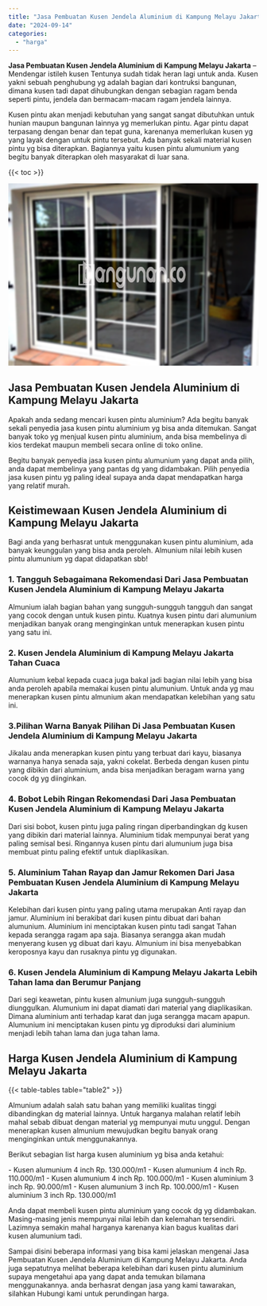 ```yaml
---
title: "Jasa Pembuatan Kusen Jendela Aluminium di Kampung Melayu Jakarta"
date: "2024-09-14"
categories: 
  - "harga"
---
```


**Jasa Pembuatan Kusen Jendela Aluminium di Kampung Melayu Jakarta** – Mendengar istileh kusen Tentunya sudah tidak heran lagi untuk anda. Kusen yakni sebuah penghubung yg adalah bagian dari kontruksi bangunan, dimana kusen tadi dapat dihubungkan dengan sebagian ragam benda seperti pintu, jendela dan bermacam-macam ragam jendela lainnya.

Kusen pintu akan menjadi kebutuhan yang sangat sangat dibutuhkan untuk hunian maupun bangunan lainnya yg memerlukan pintu. Agar pintu dapat terpasang dengan benar dan tepat guna, karenanya memerlukan kusen yg yang layak dengan untuk pintu tersebut. Ada banyak sekali material kusen pintu yg bisa diterapkan. Bagiannya yaitu kusen pintu alumunium yang begitu banyak diterapkan oleh masyarakat di luar sana.

{{< toc >}}

![Jasa Pembuatan Kusen Jendela Aluminium di Kampung Melayu Jakarta](/images/harga-kusen-jendela-alumunium-35.png)

## Jasa Pembuatan Kusen Jendela Aluminium di Kampung Melayu Jakarta

Apakah anda sedang mencari kusen pintu aluminium? Ada begitu banyak sekali penyedia jasa kusen pintu aluminium yg bisa anda ditemukan. Sangat banyak toko yg menjual kusen pintu aluminium, anda bisa membelinya di kios terdekat maupun membeli secara online di toko online.

Begitu banyak penyedia jasa kusen pintu alumunium yang dapat anda pilih, anda dapat membelinya yang pantas dg yang didambakan. Pilih penyedia jasa kusen pintu yg paling ideal supaya anda dapat mendapatkan harga yang relatif murah.

## Keistimewaan Kusen Jendela Aluminium di Kampung Melayu Jakarta

Bagi anda yang berhasrat untuk menggunakan kusen pintu aluminium, ada banyak keunggulan yang bisa anda peroleh. Almunium nilai lebih kusen pintu alumunium yg dapat didapatkan sbb!

### 1\. Tangguh Sebagaimana Rekomendasi Dari Jasa Pembuatan Kusen Jendela Aluminium di Kampung Melayu Jakarta

Almunium ialah bagian bahan yang sungguh-sungguh tangguh dan sangat yang cocok dengan untuk kusen pintu. Kuatnya kusen pintu dari alumunium menjadikan banyak orang menginginkan untuk menerapkan kusen pintu yang satu ini.

### 2\. Kusen Jendela Aluminium di Kampung Melayu Jakarta Tahan Cuaca

Alumunium kebal kepada cuaca juga bakal jadi bagian nilai lebih yang bisa anda peroleh apabila memakai kusen pintu alumunium. Untuk anda yg mau menerapkan kusen pintu almunium akan mendapatkan kelebihan yang satu ini.

### 3.Pilihan Warna Banyak Pilihan Di Jasa Pembuatan Kusen Jendela Aluminium di Kampung Melayu Jakarta

Jikalau anda menerapkan kusen pintu yang terbuat dari kayu, biasanya warnanya hanya senada saja, yakni cokelat. Berbeda dengan kusen pintu yang dibikin dari aluminium, anda bisa menjadikan beragam warna yang cocok dg yg diinginkan.

### 4\. Bobot Lebih Ringan Rekomendasi Dari Jasa Pembuatan Kusen Jendela Aluminium di Kampung Melayu Jakarta

Dari sisi bobot, kusen pintu juga paling ringan diperbandingkan dg kusen yang dibikin dari material lainnya. Aluminium tidak mempunyai berat yang paling semisal besi. Ringannya kusen pintu dari alumunium juga bisa membuat pintu paling efektif untuk diaplikasikan.

### 5\. Aluminium Tahan Rayap dan Jamur Rekomen Dari Jasa Pembuatan Kusen Jendela Aluminium di Kampung Melayu Jakarta

Kelebihan dari kusen pintu yang paling utama merupakan Anti rayap dan jamur. Aluminium ini berakibat dari kusen pintu dibuat dari bahan alumunium. Aluminium ini menciptakan kusen pintu tadi sangat Tahan kepada serangga ragam apa saja. Biasanya serangga akan mudah menyerang kusen yg dibuat dari kayu. Almunium ini bisa menyebabkan keroposnya kayu dan rusaknya pintu yg digunakan.

### 6\. Kusen Jendela Aluminium di Kampung Melayu Jakarta Lebih Tahan lama dan Berumur Panjang

Dari segi keawetan, pintu kusen almunium juga sungguh-sungguh diunggulkan. Alumunium ini dapat diamati dari material yang diaplikasikan. Dimana aluminium anti terhadap karat dan juga serangga macam apapun. Alumunium ini menciptakan kusen pintu yg diproduksi dari aluminium menjadi lebih tahan lama dan juga tahan lama.

## Harga Kusen Jendela Aluminium di Kampung Melayu Jakarta

{{< table-tables table="table2" >}}

Almunium adalah salah satu bahan yang memiliki kualitas tinggi dibandingkan dg material lainnya. Untuk harganya malahan relatif lebih mahal sebab dibuat dengan material yg mempunyai mutu unggul. Dengan menerapkan kusen almunium mewujudkan begitu banyak orang menginginkan untuk menggunakannya.

Berikut sebagian list harga kusen aluminium yg bisa anda ketahui:

\- Kusen alumunium 4 inch Rp. 130.000/m1 - Kusen alumunium 4 inch Rp. 110.000/m1 - Kusen alumunium 4 inch Rp. 100.000/m1 - Kusen aluminium 3 inch Rp. 90.000/m1 - Kusen alumunium 3 inch Rp. 100.000/m1 - Kusen aluminium 3 inch Rp. 130.000/m1

Anda dapat membeli kusen pintu aluminium yang cocok dg yg didambakan. Masing-masing jenis mempunyai nilai lebih dan kelemahan tersendiri. Lazimnya semakin mahal harganya karenanya kian bagus kualitas dari kusen alumunium tadi.

Sampai disini beberapa informasi yang bisa kami jelaskan mengenai Jasa Pembuatan Kusen Jendela Aluminium di Kampung Melayu Jakarta. Anda juga sepatutnya melihat beberapa kelebihan dari kusen pintu aluminium supaya mengetahui apa yang dapat anda temukan bilamana menggunakannya. anda berhasrat dengan jasa yang kami tawarakan, silahkan Hubungi kami untuk perundingan harga.
